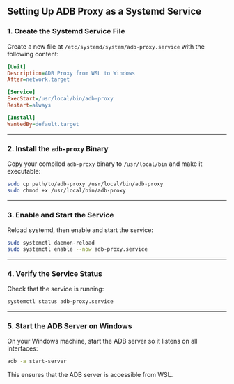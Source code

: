 ## Setting Up ADB Proxy as a Systemd Service

### 1. Create the Systemd Service File

Create a new file at `/etc/systemd/system/adb-proxy.service` with the following content:

```ini
[Unit]
Description=ADB Proxy from WSL to Windows
After=network.target

[Service]
ExecStart=/usr/local/bin/adb-proxy
Restart=always

[Install]
WantedBy=default.target
```

---

### 2. Install the `adb-proxy` Binary

Copy your compiled `adb-proxy` binary to `/usr/local/bin` and make it executable:

```sh
sudo cp path/to/adb-proxy /usr/local/bin/adb-proxy
sudo chmod +x /usr/local/bin/adb-proxy
```

---

### 3. Enable and Start the Service

Reload systemd, then enable and start the service:

```sh
sudo systemctl daemon-reload
sudo systemctl enable --now adb-proxy.service
```

---

### 4. Verify the Service Status

Check that the service is running:

```sh
systemctl status adb-proxy.service
```

---

### 5. Start the ADB Server on Windows

On your Windows machine, start the ADB server so it listens on all interfaces:

```sh
adb -a start-server
```

This ensures that the ADB server is accessible from WSL.